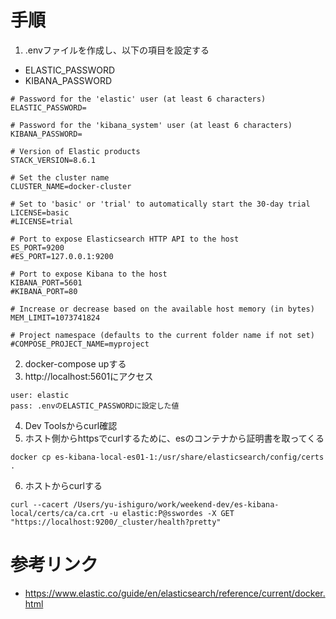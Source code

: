 # 手順
1. .envファイルを作成し、以下の項目を設定する
* ELASTIC_PASSWORD
* KIBANA_PASSWORD
```
# Password for the 'elastic' user (at least 6 characters)
ELASTIC_PASSWORD=

# Password for the 'kibana_system' user (at least 6 characters)
KIBANA_PASSWORD=

# Version of Elastic products
STACK_VERSION=8.6.1

# Set the cluster name
CLUSTER_NAME=docker-cluster

# Set to 'basic' or 'trial' to automatically start the 30-day trial
LICENSE=basic
#LICENSE=trial

# Port to expose Elasticsearch HTTP API to the host
ES_PORT=9200
#ES_PORT=127.0.0.1:9200

# Port to expose Kibana to the host
KIBANA_PORT=5601
#KIBANA_PORT=80

# Increase or decrease based on the available host memory (in bytes)
MEM_LIMIT=1073741824

# Project namespace (defaults to the current folder name if not set)
#COMPOSE_PROJECT_NAME=myproject
```
2. docker-compose upする
3. http://localhost:5601にアクセス
```
user: elastic
pass: .envのELASTIC_PASSWORDに設定した値
```
4. Dev Toolsからcurl確認
5. ホスト側からhttpsでcurlするために、esのコンテナから証明書を取ってくる
```
docker cp es-kibana-local-es01-1:/usr/share/elasticsearch/config/certs .
```

6. ホストからcurlする
```
curl --cacert /Users/yu-ishiguro/work/weekend-dev/es-kibana-local/certs/ca/ca.crt -u elastic:P@sswordes -X GET "https://localhost:9200/_cluster/health?pretty"
```

# 参考リンク
* https://www.elastic.co/guide/en/elasticsearch/reference/current/docker.html